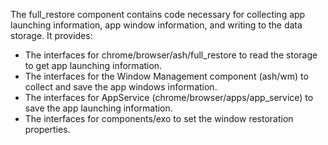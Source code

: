 The full_restore component contains code necessary for collecting app launching
information, app window information, and writing to the data storage. It
provides:

* The interfaces for chrome/browser/ash/full_restore to read the storage
to get app launching information.
* The interfaces for the Window Management component (ash/wm) to collect and
save the app windows information.
* The interfaces for AppService (chrome/browser/apps/app_service) to save the
app launching information.
* The interfaces for components/exo to set the window restoration properties.
